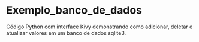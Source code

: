 # Exemplo_banco_de_dados

Código Python com interface Kivy demonstrando como adicionar, deletar e atualizar valores em um banco de dados sqlite3.
